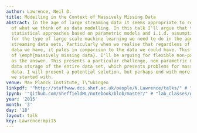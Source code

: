```yaml
---
author: Lawrence, Neil D.
title: Modelling in the Context of Massively Missing Data
abstract: In the age of large streaming data it seems appropriate to revisit the foundations
  of what we think of as data modelling. In this talk I'll argue that traditional
  statistical approaches based on parametric models and i.i.d. assumptions are inappropriate
  for the type of large scale machine learning we need to do in the age of massive
  streaming data sets. Particularly when we realise that regardless of the size of
  data we have, it pales in comparison to the data we could have. This is the domain
  of \emph{massively missing data}. I'll be arguing for flexible non-parametric models
  as the answer. This presents a particular challenge, non parametric models require
  data storage of the entire data set, which presents problems for massive, streaming
  data. I will present a potential solution, but perhaps end with more questions than
  we started with.
venue: Max Planck Institute, T\"ubingen
linkpdf: '"http://staffwww.dcs.shef.ac.uk/people/N.Lawrence/talks/" # "missingdata_tuebingen15.pdf"'
ipynb: '"github.com/SheffieldML/notebook/blob/master/" # "lab_classes/gprs/Low%20Rank%20Gaussian%20Processes.ipynb"'
year: '2015'
month: '3'
day: '18'
layout: talk
key: Lawrence:mpi15
---
```

